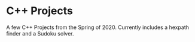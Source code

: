 # C++ Projects
A few C++ Projects from the Spring of 2020. Currently includes a hexpath finder and a Sudoku solver. 
